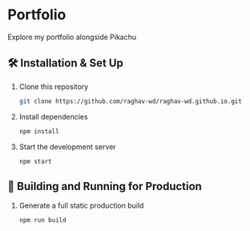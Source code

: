 # Portfolio

Explore my portfolio alongside Pikachu

## 🛠 Installation & Set Up

1. Clone this repository

   ```sh
   git clone https://github.com/raghav-wd/raghav-wd.github.io.git
   ```

2. Install dependencies

   ```sh
   npm install
   ```

3. Start the development server

   ```sh
   npm start
   ```

## 🚀 Building and Running for Production

1. Generate a full static production build

   ```sh
   npm run build
   ```
